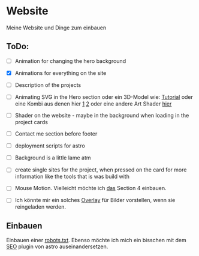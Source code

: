 # Website

Meine Website und Dinge zum einbauen

## ToDo:
- [ ] Animation for changing the hero background
- [x] Animations for everything on the site
- [ ] Description of the projects

- [ ] Animating SVG in the Hero section oder ein 3D-Model wie: [Tutorial](https://simondev.teachable.com/courses/1783153/lectures/40252874) oder eine Kombi aus denen hier [1](https://www.youtube.com/watch?v=YK1Sw_hnm58) [2](https://www.youtube.com/watch?v=vM8M4QloVL0&t=780s) oder eine andere Art Shader [hier](https://www.youtube.com/watch?v=C8Cuwq1eqDw)
- [ ] Shader on the website - maybe in the background when loading in the project cards

- [ ] Contact me section before footer

- [ ] deployment scripts for astro
- [ ] Background is a little lame atm
- [ ] create single sites for the project, when pressed on the card for more information like the tools that is was build with

- [ ] Mouse Motion. Vielleicht möchte ich [das](https://blog.hubspot.com/website/animated-cursor) Section 4 einbauen.
- [ ] Ich könnte mir ein solches [Overlay](https://codepen.io/sukratti-jain/pen/wLOqdO/) für Bilder vorstellen, wenn sie reingeladen werden.

## Einbauen
Einbauen einer [robots.txt](https://github.com/alextim/astro-lib/tree/main/packages/astro-robots-txt#readme). Ebenso möchte ich mich ein bisschen mit dem [SEO](https://github.com/jonasmerlin/astro-seo#readme) plugin von astro auseinandersetzen.
